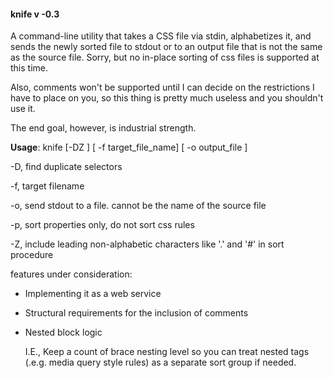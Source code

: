 #### knife v -0.3

A command-line utility that takes a CSS file via stdin, alphabetizes it, and sends the newly sorted file to stdout or to an output file that is not the same as the source file. Sorry, but no in-place sorting of css files is supported at this time.

Also, comments won't be supported until I can decide on the restrictions I have to place on you, so this thing is pretty much useless and you shouldn't use it.

The end goal, however, is industrial strength.
 
 
 
**Usage**: knife [-DZ ] [ -f target_file_name] [ -o output_file ] 

-D, find duplicate selectors

-f, target filename

-o, send stdout to a file. cannot be the name of the source file

-p, sort properties only, do not sort css rules

-Z, include leading non-alphabetic characters like '.' and '#' in sort procedure



features under consideration:

+ Implementing it as a web service

+ Structural requirements for the inclusion of comments

+ Nested block logic

  I.E., Keep a count of brace nesting level so you can treat nested tags (.e.g. media query style rules) as a separate sort group if needed.

